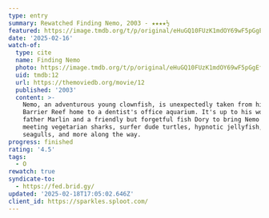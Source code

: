 ```yaml
---
type: entry
summary: Rewatched Finding Nemo, 2003 - ★★★★½
featured: https://image.tmdb.org/t/p/original/eHuGQ10FUzK1mdOY69wF5pGgEf5.jpg
date: '2025-02-16'
watch-of:
  type: cite
  name: Finding Nemo
  photo: https://image.tmdb.org/t/p/original/eHuGQ10FUzK1mdOY69wF5pGgEf5.jpg
  uid: tmdb:12
  url: https://themoviedb.org/movie/12
  published: '2003'
  content: >-
    Nemo, an adventurous young clownfish, is unexpectedly taken from his Great
    Barrier Reef home to a dentist's office aquarium. It's up to his worrisome
    father Marlin and a friendly but forgetful fish Dory to bring Nemo home --
    meeting vegetarian sharks, surfer dude turtles, hypnotic jellyfish, hungry
    seagulls, and more along the way.
progress: finished
rating: '4.5'
tags:
  - O
rewatch: true
syndicate-to:
  - https://fed.brid.gy/
updated: '2025-02-18T17:05:02.646Z'
client_id: https://sparkles.sploot.com/
---
```

